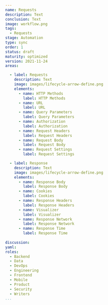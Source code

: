 ```yaml
---
name: Requests
description: Text
conclusion: Text
image: workflow.png
tags:
  - Requests
stage: Automation
type: sync
order: 1
status: draft
maturity: optimized
version: 2021-11-24
areas:  

  - label: Requests
    description: Text
    image: images/lifecycle-arrow-define.png
    elements:
      - name: HTTP Methods
        label: HTTP Methods
      - name: URL
        label: URL    
      - name: Query Parameters
        label: Query Parameters   
      - name: Authorization
        label: Authorization   
      - name: Request Headers
        label: Request Headers  
      - name: Request Body
        label: Request Body  
      - name: Request Settings
        label: Request Settings                                               

  - label: Response
    description: Text
    image: images/lifecycle-arrow-define.png
    elements:
      - name: Response Body
        label: Response Body
      - name: Cookies
        label: Cookies 
      - name: Response Headers
        label: Response Headers    
      - name: Visualizer
        label: Visualizer  
      - name: Response Network
        label: Response Network   
      - name: Response Time
        label: Response Time  
        
discussion: 
yaml: 
roles:
  - Backend
  - Data
  - DevOps
  - Engineering
  - Frontend
  - Mobile
  - Product
  - Security
  - Writers
...
```

